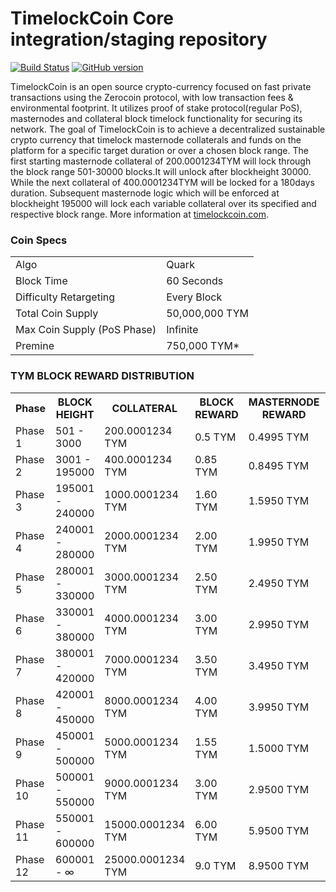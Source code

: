 TimelockCoin Core integration/staging repository
=====================================

[![Build Status](https://travis-ci.org/TimelockCoin-Project/TimelockCoin.svg?branch=master)](https://travis-ci.org/TimelockCoin-Project/TimelockCoin) [![GitHub version](https://badge.fury.io/gh/TimelockCoin-Project%2FTimelockCoin.svg)](https://badge.fury.io/gh/TimelockCoin-Project%2FTimelockCoin)

TimelockCoin is an open source crypto-currency focused on fast private transactions using the Zerocoin protocol, with low transaction fees & environmental footprint.  It utilizes proof of stake protocol(regular PoS), masternodes and collateral block timelock functionality for securing its network.
The goal of TimelockCoin is to achieve a decentralized sustainable crypto currency that timelock masternode collaterals and funds on the platform for a specific target duration or over a chosen block range.
The first starting masternode collateral of 200.0001234TYM will lock through the block range 501-30000 blocks.It will unlock after blockheight 30000. While the next collateral of 400.0001234TYM will be locked for a 180days duration. Subsequent masternode logic which will be enforced at blockheight 195000 will lock each variable collateral over its specified and respective block range. 
More information at [timelockcoin.com](http://www.timelockcoin.com).
### Coin Specs
<table>
<tr><td>Algo</td><td>Quark</td></tr>
<tr><td>Block Time</td><td>60 Seconds</td></tr>
<tr><td>Difficulty Retargeting</td><td>Every Block</td></tr>
<tr><td>Total Coin Supply</td><td>50,000,000 TYM</td></tr>
<tr><td>Max Coin Supply (PoS Phase)</td><td>Infinite</td></tr>
<tr><td>Premine</td><td>750,000 TYM*</td></tr>
</table>

### TYM BLOCK REWARD DISTRIBUTION

<table>
<th>Phase</th><th>BLOCK HEIGHT</th><th>COLLATERAL</th><th>BLOCK REWARD</th><th>MASTERNODE REWARD</th><th>STAKING</th>
<tr><td>Phase 1</td><td>501 - 3000</td><td>200.0001234 TYM</td><td>0.5 TYM</td><td>0.4995 TYM</td><td>0.0005 TYM</td></tr>
<tr><td>Phase 2</td><td>3001 - 195000</td><td>400.0001234 TYM</td><td>0.85 TYM</td><td>0.8495 TYM</td><td>0.0005 TYM</td></tr>
<tr><td>Phase 3</td><td>195001 - 240000</td><td>1000.0001234 TYM</td><td>1.60 TYM</td><td>1.5950 TYM</td><td>0.0050 TYM</td></tr>
<tr><td>Phase 4</td><td>240001 - 280000</td><td>2000.0001234 TYM</td><td>2.00 TYM</td><td>1.9950 TYM</td><td>0.0050 TYM</td></tr>
<tr><td>Phase 5</td><td>280001 - 330000</td><td>3000.0001234 TYM</td><td>2.50 TYM</td><td>2.4950 TYM</td><td>0.0050 TYM</td></tr>
<tr><td>Phase 6</td><td>330001 - 380000</td><td>4000.0001234 TYM</td><td>3.00 TYM</td><td>2.9950 TYM</td><td>0.0050 TYM</td></tr>
<tr><td>Phase 7</td><td>380001 - 420000</td><td>7000.0001234 TYM</td><td>3.50 TYM</td><td>3.4950 TYM</td><td>0.0050 TYM</td></tr>
<tr><td>Phase 8</td><td>420001 - 450000</td><td>8000.0001234 TYM</td><td>4.00 TYM</td><td>3.9950 TYM</td><td>0.0050 TYM</td></tr>
<tr><td>Phase 9</td><td>450001 - 500000</td><td>5000.0001234 TYM</td><td>1.55 TYM</td><td>1.5000 TYM</td><td>0.0050 TYM</td></tr>
<tr><td>Phase 10</td><td>500001 - 550000</td><td>9000.0001234 TYM</td><td>3.00 TYM</td><td>2.9500 TYM</td><td>0.0500 TYM</td></tr>
<tr><td>Phase 11</td><td>550001 - 600000</td><td>15000.0001234 TYM</td><td>6.00 TYM</td><td>5.9500 TYM</td><td>0.0500 TYM</td></tr>
<tr><td>Phase 12</td><td>600001 - ∞</td><td>25000.0001234 TYM</td><td>9.0 TYM</td><td>8.9500 TYM</td><td>0.0500 TYM</td></tr>
</table>
